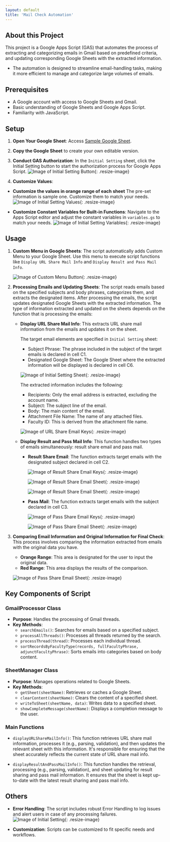 ```yaml
---
layout: default
title: 'Mail Check Automation'
---
```


## About this Project

This project is a Google Apps Script (GAS) that automates the process of extracting and categorizing emails in Gmail based on predefined criteria, and updating corresponding Google Sheets with the extracted information.

- The automation is designed to streamline email-handling tasks, making it more efficient to manage and categorize large volumes of emails.

## Prerequisites

- A Google account with access to Google Sheets and Gmail.
- Basic understanding of Google Sheets and Google Apps Script.
- Familiarity with JavaScript.

## Setup

1. **Open Your Google Sheet**: Access <a href="https://docs.google.com/spreadsheets/d/1RiKE3KzWwea29mkPuIy1mrZZ2Rnk_L-e-yydLZ-5aHk/edit#gid=771932269" target="_blank" rel="noopener noreferrer">Sample Google Sheet</a>.
2. **Copy the Google Sheet** to create your own editable version.
3. **Conduct GAS Authorization**: In the `Initial Setting` sheet, click the Initial Setting button to start the authorization process for Google Apps Script.
   ![Image of Initial Setting Button](assets/images/initial-setting.png){: .resize-image}

4. **Customize Values**: 
  - **Customize the values in orange range of each sheet** The pre-set information is sample one. Customize them to match your needs.
    ![Image of Initial Setting Values](assets/images/sheet-name_pre-criteria.png){: .resize-image}
  
  - **Customize Constant Variables for Built-in Functions**: Navigate to the Apps Script editor and adjust the constant variables in `variables.gs` to match your needs.
    ![Image of Initial Setting Variables](assets/images/custom-variables.png){: .resize-image}

## Usage

1. **Custom Menu in Google Sheets**: The script automatically adds Custom Menu to your Google Sheet. Use this menu to execute script functions like `Display URL Share Mail Info` and `Display Result and Pass Mail Info`.
   
    ![Image of Custom Menu Button](assets/images/custom-menu.png){: .resize-image}

2. **Processing Emails and Updating Sheets**: The script reads emails based on the specified subjects and body phrases, categorizes them, and extracts the designated items. After processing the emails, the script updates designated Google Sheets with the extracted information. The type of information extracted and updated on the sheets depends on the function that is processing the emails:
    - **Display URL Share Mail Info**: This extracts URL share mail information from the emails and updates it on the sheet.

        The target email elements are specified in `Initial Setting` sheet:

        - Subject Phrase: The phrase included in the subject of the target emails is declared in cell C1.
        - Designated Google Sheet: The Google Sheet where the extracted information will be displayed is declared in cell C6.

        ![Image of Initial Setting Sheet](assets/images/keys-url-share-email.png){: .resize-image}

        The extracted information includes the following:
        - Recipients: Only the email address is extracted, excluding the account name.
        - Subject: The subject line of the email.
        - Body: The main content of the email.
        - Attachment File Name: The name of any attached files.
        - Faculty ID: This is derived from the attachment file name.

        ![Image of URL Share Email Keys](assets/images/display-url-share-email.png){: .resize-image}

    - **Display Result and Pass Mail Info**: This function handles two types of emails simultaneously: result share email and pass mail.
        - **Result Share Email**: The function extracts target emails with the designated subject declared in cell C2. 

            ![Image of Result Share Email Keys](assets/images/keys-result-share-email.png){: .resize-image}

            ![Image of Result Share Email Sheet](assets/images/display-result-share-full-email.png){: .resize-image}

            ![Image of Result Share Email Sheet](assets/images/display-result-share-adj-email.png){: .resize-image}

        - **Pass Mail**: The function extracts target emails with the subject declared in cell C3.

            ![Image of Pass Share Email Keys](assets/images/keys-pass-share-email.png){: .resize-image}

            ![Image of Pass Share Email Sheet](assets/images/display-pass-share-email.png){: .resize-image}

3. **Comparing Email Information and Original Information for Final Check**: This process involves comparing the information extracted from emails with the original data you have.

    - **Orange Range**: This area is designated for the user to input the original data.
    - **Red Range**: This area displays the results of the comparison.

    ![Image of Pass Share Email Sheet](assets/images/check-url-share-email.png){: .resize-image}


## Key Components of Script

### GmailProcessor Class

- **Purpose**: Handles the processing of Gmail threads.
- **Key Methods**:
  - `searchEmails()`: Searches for emails based on a specified subject.
  - `processAllThreads()`: Processes all threads returned by the search.
  - `processThread(thread)`: Processes each individual thread.
  - `sortRecordsByFacultyType(records, fullFacultyPhrase, adjunctFacultyPhrase)`: Sorts emails into categories based on body content.

### SheetManager Class

- **Purpose**: Manages operations related to Google Sheets.
- **Key Methods**:
  - `getSheet(sheetName)`: Retrieves or caches a Google Sheet.
  - `clearContent(sheetName)`: Clears the content of a specified sheet.
  - `writeToSheet(sheetName, data)`: Writes data to a specified sheet.
  - `showCompleteMessage(sheetName)`: Displays a completion message to the user.

### Main Functions

- `displayURLShareMailInfo()`: This function retrieves URL share mail information, processes it (e.g., parsing, validation), and then updates the relevant sheet with this information. It's responsible for ensuring that the sheet accurately reflects the current state of URL share mail info.

- `displayResultAndPassMailInfo()`: This function handles the retrieval, processing (e.g., parsing, validation), and sheet updating for result sharing and pass mail information. It ensures that the sheet is kept up-to-date with the latest result sharing and pass mail info.

## Others

- **Error Handling**: The script includes robust Error Handling to log issues and alert users in case of any processing failures.
  ![Image of Initial Setting](assets/images/error-handling.png){: .resize-image}

- **Customization**: Scripts can be customized to fit specific needs and workflows.

